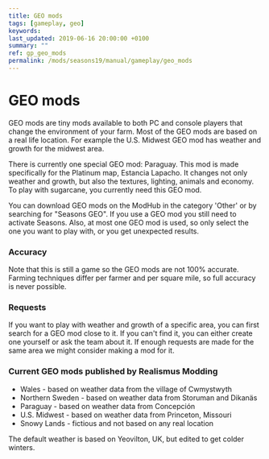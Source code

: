 ```yaml
---
title: GEO mods
tags: [gameplay, geo]
keywords:
last_updated: 2019-06-16 20:00:00 +0100
summary: ""
ref: gp_geo_mods
permalink: /mods/seasons19/manual/gameplay/geo_mods
---
```


# GEO mods

GEO mods are tiny mods available to both PC and console players that change the environment of your farm. Most of the GEO mods are based on a real life location. For example the U.S. Midwest GEO mod has weather and growth for the midwest area.

There is currently one special GEO mod: Paraguay. This mod is made specifically for the Platinum map, Estancia Lapacho. It changes not only weather and growth, but also the textures, lighting, animals and economy. To play with sugarcane, you currently need this GEO mod.

You can download GEO mods on the ModHub in the category 'Other' or by searching for "Seasons GEO". If you use a GEO mod you still need to activate Seasons. Also, at most one GEO mod is used, so only select the one you want to play with, or you get unexpected results.

### Accuracy

Note that this is still a game so the GEO mods are not 100% accurate. Farming techniques differ per farmer and per square mile, so full accuracy is never possible.

### Requests

If you want to play with weather and growth of a specific area, you can first search for a GEO mod close to it. If you can't find it, you can either create one yourself or ask the team about it.
If enough requests are made for the same area we might consider making a mod for it.

### Current GEO mods published by Realismus Modding
- Wales - based on weather data from the village of Cwmystwyth
- Northern Sweden - based on weather data from Storuman and Dikanäs
- Paraguay - based on weather data from Concepción
- U.S. Midwest - based on weather data from Princeton, Missouri
- Snowy Lands - fictious and not based on any real location

The default weather is based on Yeovilton, UK, but edited to get colder winters.
